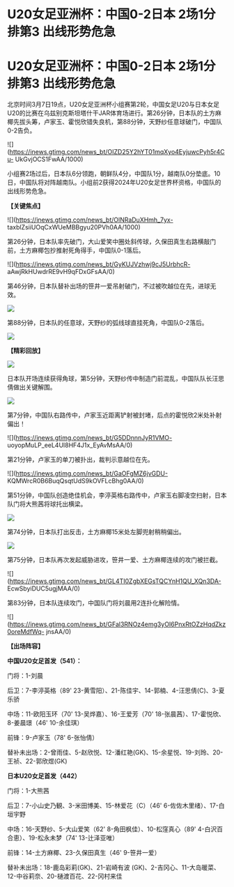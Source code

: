 # U20女足亚洲杯：中国0-2日本 2场1分排第3 出线形势危急

# U20女足亚洲杯：中国0-2日本 2场1分排第3 出线形势危急

北京时间3月7日19点，U20女足亚洲杯小组赛第2轮，中国女足U20与日本女足U20的比赛在乌兹别克斯坦塔什干JAR体育场进行。第26分钟，日本队的土方麻椰先拔头筹，卢家玉、霍悦欣错失良机，第88分钟，天野纱任意球破门，中国队0-2告负。

![](https://inews.gtimg.com/news_bt/OIZD25Y2hYT01mqXyo4EyjuwcPyh5r4Cu-
UkGvjOCS1FwAA/1000)

小组赛2场过后，日本队6分领跑，朝鲜队4分，中国队1分，越南队0分垫底。10日，中国队将对阵越南队。小组前2获得2024年U20女足世界杯资格，中国队的出线形势危急。

**【关键焦点】**

![](https://inews.gtimg.com/news_bt/OlNRaDuXHmh_7yx-
taxblZsiiUOqCxWUeMBBgyu20PVh0AA/1000)

第26分钟，日本队率先破门，大山爱笑中圈处斜传球，久保田真生右路横敲门前，土方麻椰包抄推射死角得手，中国队0-1落后。

![](https://inews.gtimg.com/news_bt/GyKUJVzhwj9cJ5UrbhcR-
aAwjRkHUwdrRE9vH9qFDxGFsAA/0)

第46分钟，日本队替补出场的笹井一爱吊射破门，不过被吹越位在先，进球无效。

![](https://inews.gtimg.com/news_bt/GIyKU64tooOEaV6w__m0ATqqEjMSFuLkkBaJ7HQWecMfUAA/0)

第88分钟，日本队的任意球，天野纱的弧线球直挂死角，中国队0-2落后。

![](https://inews.gtimg.com/news_bt/GJ_MF5wz7IoLylato65cAElYVjk0p_8r-PPkmHWLIMS9sAA/0)

**【精彩回放】**

![](https://inews.gtimg.com/news_bt/Or41DkSNAsT2mu60jtL6BPSzsFUUJB7uKmU6sOWSExIJEAA/1000)

日本队开场连续获得角球，第5分钟，天野纱传中制造门前混乱，中国队队长汪思倩做出关键解围。

![](https://inews.gtimg.com/news_bt/GBqq3IZSTzlcJaO0NIFYQPa7-b4c0Hw8K6vMn6_6W1dcgAA/0)

第7分钟，中国队右路传中，卢家玉近距离铲射被封堵，后点的霍悦欣2米处补射偏出！

![](https://inews.gtimg.com/news_bt/G5DDnnnJyR1VMO-
uoyopMuLP_eeL4Ul8HF4J1x_EyAvMsAA/0)

第21分钟，卢家玉的单刀被扑出，裁判示意越位在先。

![](https://inews.gtimg.com/news_bt/GaOFgMZ6jvGDU-
KQMWrcR0B6BuqQsqtUdS9kOVFLcBhg0AA/0)

第51分钟，中国队创造绝佳机会，李渟英格右路传中，卢家玉右脚凌空扫射，日本队门将大熊茜将球托出横梁。

![](https://inews.gtimg.com/news_bt/GC5F35Q7eBtKi5f4IMVySu1bUb7L8awCa_pwRObxKyA1MAA/0)

第74分钟，日本队打出反击，土方麻椰15米处左脚兜射稍稍偏出。

![](https://inews.gtimg.com/news_bt/GLEAHCBHiql3xfW64CjXWMN0noAkRuuMtflRs-u3p53L8AA/0)

第75分钟，日本队再次发起威胁进攻，笹井一爱、土方麻椰连续的攻门被拦截。

![](https://inews.gtimg.com/news_bt/GL4TI0ZgbXEGsTQCYnH1QU_XQn3DA-
EcwSbyiDUC5ugjMAA/0)

第83分钟，日本队连续攻门，中国队门将刘晨用2连扑化解险情。

![](https://inews.gtimg.com/news_bt/GFal3RNOz4emg3yOI6PnxRtOZzHqdZkz0oreMdfWq-
jnsAA/0)

**【出场阵容】**

**中国U20女足首发（541）：**

门将：1-刘晨

后卫：7-李渟英格（89' 23-黄雪阳）、21-陈佳宇、14-郭楠、4-汪思倩(C)、3-夏乐骄

中场：11-欧阳玉环（70' 13-吴烨嘉）、16-王爱芳（70' 18-张晨茜）、17-霍悦欣、8-姜晨璟（46' 10-余佳琪）

前锋：9-卢家玉（78' 6-张怡倩）

替补未出场：2-曾雨佳、5-赵欣悦、12-潘红艳(GK)、15-余星悦、19-刘玲、20-王祯、22-郭欣煜(GK)

**日本U20女足首发（442）**

门将：1-大熊茜

后卫：7-小山史乃観、3-米田博美、15-林爱花（C）（46' 6-佐佐木里绪）、17-白垣宇野

中场：16-天野纱、5-大山爱笑（62' 8-角田枫佳）、10-松窪真心（89' 4-白沢百合恵）、19-松永未梦（74' 13-辻泽亚唯）

前锋：14-土方麻椰、23-久保田真生（46' 9-笹井一爱）

替补未出场：18-鹿岛彩莉(GK)、21-岩崎有波 (GK)、2-吉冈心、11-大岛暖菜、12-中谷莉奈、20-樋渡百花、22-冈村来佳

